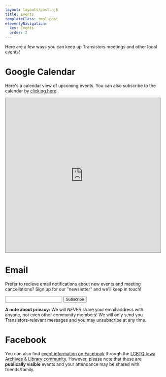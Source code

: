 ```yaml
---
layout: layouts/post.njk
title: Events
templateClass: tmpl-post
eleventyNavigation:
  key: Events
  order: 2
---
```


Here are a few ways you can keep up Transistors meetings and other local events!

# Google Calendar
Here's a calendar view of upcoming events. You can also subscribe to the calendar by [clicking here](https://calendar.google.com/calendar/ical/transiowacity%40gmail.com/public/basic.ics)!

<iframe src="https://calendar.google.com/calendar/embed?height=600&wkst=1&bgcolor=%23B39DDB&ctz=America%2FChicago&showTitle=0&src=dHJhbnNpb3dhY2l0eUBnbWFpbC5jb20&src=ZW4udXNhI2hvbGlkYXlAZ3JvdXAudi5jYWxlbmRhci5nb29nbGUuY29t&color=%23039BE5&color=%230B8043" style="border:solid 1px #777; width:100%; height:500px"frameborder="0" scrolling="no"></iframe>

# Email
Prefer to recieve email notifications about new events and meeting cancellations? Sign up for our "newsletter" and we'll keep in touch!

<form action="https://buttondown.email/api/emails/embed-subscribe/transiowacity" method="post" target="popupwindow"
  onsubmit="window.open('https://buttondown.email/transiowacity', 'popupwindow')" class="embeddable-buttondown-form">
  <input type="email" name="email" id="bd-email" />
  <input type="submit" value="Subscribe" />
</form>

**A note about privacy:** We will _NEVER_ share your email address with anyone, not even other community members! We will only send you Transistors-relevant messages and you may unsubscribe at any time.

# Facebook
You can also find [event information on Facebook](https://www.facebook.com/events/771283430683891/771283434017224) through the [LGBTQ Iowa Archives & Library community](https://www.facebook.com/LGBTQIowaArchives/). However, please note that these are **publically visible** events and your attendance may be shared with friends/family.